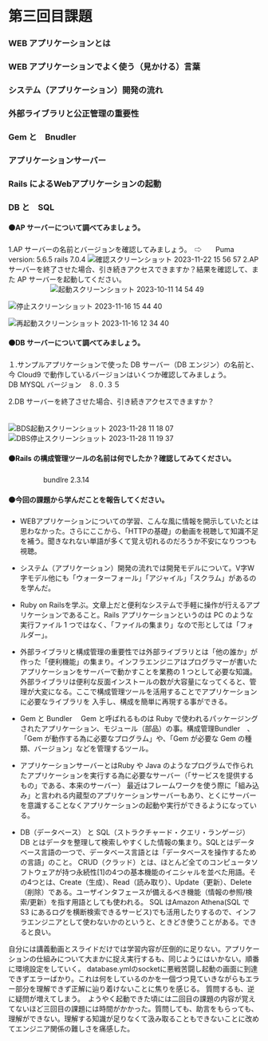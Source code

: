 # 第三回目課題
### WEB アプリケーションとは
### WEB アプリケーションでよく使う（見かける）言葉　　
### システム（アプリケーション）開発の流れ
### 外部ライブラリと公正管理の重要性
### Gem と　Bnudler
### アプリケーションサーバー
### Rails によるWebアプリケーションの起動 
### DB と　SQL

#### ⚫️AP サーバーについて調べてみましょう。
1.AP サーバーの名前とバージョンを確認してみましょう。　⇨　　Puma version: 5.6.5 rails 7.0.4
![確認スクリーンショット 2023-11-22 15 56 57](https://github.com/Liucomekokko/Raise-tech-5/assets/139355789/b815f7a1-1880-4d7e-966e-8c61cf11d3ed)
2.AP サーバーを終了させた場合、引き続きアクセスできますか？結果を確認して、また AP サーバーを起動してください。    
　　　　　　![起動スクリーンショット 2023-10-11 14 54 49](https://github.com/Liucomekokko/Raise-tech-5/assets/139355789/884b885a-2efc-449f-8424-43baeb35e9c6)

   ![停止スクリーンショット 2023-11-16 15 44 40](https://github.com/Liucomekokko/Raise-tech-5/assets/139355789/01677e1f-f6b7-4d1e-9da8-911e0fd179fe)

   ![再起動スクリーンショット 2023-11-16 12 34 40](https://github.com/Liucomekokko/Raise-tech-5/assets/139355789/03a14861-addb-4339-9dd3-aa4f78317116)

#### ⚫️DB サーバーについて調べてみましょう。　　
１.サンプルアプリケーションで使った DB サーバー（DB エンジン）の名前と、今 Cloud9 で動作しているバージョンはいくつか確認してみましょう。  
   DB  MYSQL            バージョン　８.０.３５  
   
2.DB サーバーを終了させた場合、引き続きアクセスできますか？  
　　

![BDS起動スクリーンショット 2023-11-28 11 18 07](https://github.com/Liucomekokko/Raise-tech-5/assets/139355789/12bf996c-0f09-46b4-b3c7-9b158921e837)
![DBS停止スクリーンショット 2023-11-28 11 19 37](https://github.com/Liucomekokko/Raise-tech-5/assets/139355789/8fa56c45-fc40-4a93-8ccf-6c6784be63df)
#### ⚫️Rails の構成管理ツールの名前は何でしたか？確認してみてください。
　　　　　bundlre 2.3.14
#### ⚫️今回の課題から学んだことを報告してください。　　
* WEBアプリケーションについての学習、こんな風に情報を開示していたとは思わなかった。さらにここから、「HTTPの基礎」の動画を視聴して知識不足を補う。聞きなれない単語が多くて覚え切れるのだろうか不安になりつつも視聴。　　

* システム（アプリケーション）開発の流れでは開発モデルについて。V字W字モデル他にも「ウォーターフォール」「アジャイル」「スクラム」があるのを学んだ。
* Ruby on Railsを学ぶ。文章上だと便利なシステムで手軽に操作が行えるアプリケーションであること。Rails アプリケーションというのは PC のような実行ファイル 1 つではなく、「ファイルの集まり」なので形としては「フォルダー」。
* 外部ライブラリと構成管理の重要性では外部ライブラリとは「他の誰か」が作った「便利機能」の集まり。インフラエンジニアはプログラマーが書いたアプリケーションをサーバーで動かすことを業務の 1 つとして必要な知識。外部ライブラリは便利な反面インストールの数が大容量になってくると、管理が大変になる。ここで構成管理ツールを活用することでアプリケーションに必要なライブラリを
入手し、構成を簡単に再現する事ができる。

* Gem と Bundler　
Gem と呼ばれるものは Ruby で使われるパッケージングされたアプリケーション、モジュール（部品）の事。構成管理Bundler　、「Gem が動作する為に必要なプログラム」や、「Gem が必要な Gem の種類、バージョン」などを管理するツール。
* アプリケーションサーバーとはRuby や Java のようなプログラムで作られたアプリケーションを実行する為に必要なサーバー（「サービスを提供するもの」である、本来のサーバー）
最近はフレームワークを使う際に「組み込み」と言われる内蔵型のアプリケーションサーバーもあり、とくにサーバーを意識することなくアプリケーションの起動や実行ができるようになっている。
* DB（データベース） と SQL（ストラクチャード・クエリ・ランゲージ）
DB とはデータを整理して検索しやすくした情報の集まり。SQLとはデータベース言語の一つで、データベース言語とは「データベースを操作するための言語」のこと。
CRUD（クラッド）とは、ほとんど全てのコンピュータソフトウェアが持つ永続性[1]の4つの基本機能のイニシャルを並べた用語。その4つとは、Create（生成）、Read（読み取り）、Update（更新）、Delete（削除）である。ユーザインタフェースが備えるべき機能（情報の参照/検索/更新）を指す用語としても使われる。
SQL はAmazon Athena(SQL で S3 にあるログを横断検索できるサービス)でも活用したりするので、インフラエンジニアとして使わないかのというと、ときどき使うことがある。できると良い。

自分には講義動画とスライドだけでは学習内容が圧倒的に足りない。アプリケーションの仕組みについて大まかに捉え実行するも、同じようにはいかない。順番に環境設定をしていく。
database.ymlのsocketに悪戦苦闘し起動の画面に到達できずエラーばかり。これは何をしているのかを一個づつ見ていきながらもエラー部分を理解できず正解に辿り着けないことに焦りを感じる。
質問するも、逆に疑問が増えてしまう。　ようやく起動できた頃には二回目の課題の内容が覚えてないほど三回目の課題には時間がかかった。質問しても、助言をもらっても、理解ができない。理解する知識が足りなくて汲み取ることもできないことに改めてエンジニア関係の難しさを痛感した。

